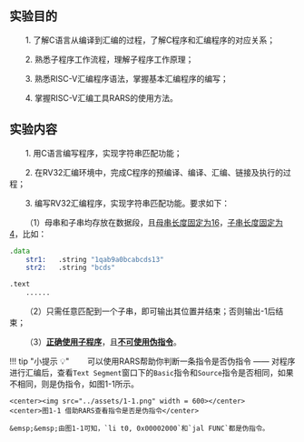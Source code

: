 ## 实验目的

&emsp;&emsp;1. 了解C语言从编译到汇编的过程，了解C程序和汇编程序的对应关系；

&emsp;&emsp;2. 熟悉子程序工作流程，理解子程序工作原理；

&emsp;&emsp;3. 熟悉RISC-V汇编程序语法，掌握基本汇编程序的编写；

&emsp;&emsp;4. 掌握RISC-V汇编工具RARS的使用方法。


## 实验内容

&emsp;&emsp;1. 用C语言编写程序，实现字符串匹配功能；

&emsp;&emsp;2. 在RV32汇编环境中，完成C程序的预编译、编译、汇编、链接及执行的过程；

&emsp;&emsp;3. 编写RV32汇编程序，实现字符串匹配功能。要求如下：

&emsp;&emsp;（1）母串和子串均存放在数据段，且<u>母串长度固定为16</u>，<u>子串长度固定为4</u>，比如：

``` asm  linenums="1"
.data
    str1:   .string "1qab9a0bcabcds13"
    str2:   .string "bcds"

.text
    ......
```

&emsp;&emsp;（2）只需任意匹配到一个子串，即可输出其位置并结束；否则输出-1后结束；

&emsp;&emsp;（3）<u>**正确使用子程序**</u>，且<u>**不可使用伪指令**</u>。

!!! tip "小提示 :bulb:"
    &emsp;&emsp;可以使用RARS帮助你判断一条指令是否伪指令 —— 对程序进行汇编后，查看`Text Segment`窗口下的`Basic`指令和`Source`指令是否相同，如果不相同，则是伪指令，如图1-1所示。

    <center><img src="../assets/1-1.png" width = 600></center>
    <center>图1-1 借助RARS查看指令是否是伪指令</center>

    &emsp;&emsp;由图1-1可知，`li t0, 0x00002000`和`jal FUNC`都是伪指令。
